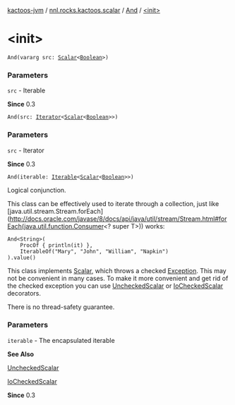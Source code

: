 [kactoos-jvm](../../index.md) / [nnl.rocks.kactoos.scalar](../index.md) / [And](index.md) / [&lt;init&gt;](./-init-.md)

# &lt;init&gt;

`And(vararg src: `[`Scalar`](../../nnl.rocks.kactoos/-scalar/index.md)`<`[`Boolean`](https://kotlinlang.org/api/latest/jvm/stdlib/kotlin/-boolean/index.html)`>)`

### Parameters

`src` - Iterable

**Since**
0.3

`And(src: `[`Iterator`](https://kotlinlang.org/api/latest/jvm/stdlib/kotlin.collections/-iterator/index.html)`<`[`Scalar`](../../nnl.rocks.kactoos/-scalar/index.md)`<`[`Boolean`](https://kotlinlang.org/api/latest/jvm/stdlib/kotlin/-boolean/index.html)`>>)`

### Parameters

`src` - Iterator

**Since**
0.3

`And(iterable: `[`Iterable`](https://kotlinlang.org/api/latest/jvm/stdlib/kotlin.collections/-iterable/index.html)`<`[`Scalar`](../../nnl.rocks.kactoos/-scalar/index.md)`<`[`Boolean`](https://kotlinlang.org/api/latest/jvm/stdlib/kotlin/-boolean/index.html)`>>)`

Logical conjunction.

This class can be effectively used to iterate through
a collection, just like [java.util.stream.Stream.forEach](http://docs.oracle.com/javase/8/docs/api/java/util/stream/Stream.html#forEach(java.util.function.Consumer<? super T>)) works:

```
And<String>(
    ProcOf { println(it) },
    IterableOf("Mary", "John", "William", "Napkin")
).value()
```

This class implements [Scalar](../../nnl.rocks.kactoos/-scalar/index.md), which throws a checked
[Exception](https://kotlinlang.org/api/latest/jvm/stdlib/kotlin/-exception/index.html). This may not be convenient in many cases. To make
it more convenient and get rid of the checked exception you can
use [UncheckedScalar](../-unchecked-scalar/index.md) or [IoCheckedScalar](../-io-checked-scalar/index.md) decorators.

There is no thread-safety guarantee.

### Parameters

`iterable` - The encapsulated iterable

**See Also**

[UncheckedScalar](../-unchecked-scalar/index.md)

[IoCheckedScalar](../-io-checked-scalar/index.md)

**Since**
0.3

